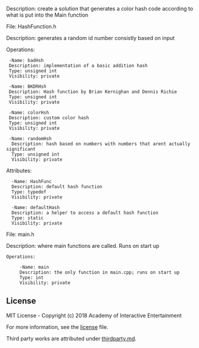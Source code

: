 Description: create a solution that generates a color hash code according to what is put into the Main function

File: HashFunction.h

  Description: generates a random id number consistly based on input
  
  Operations:
  
     -Name: badHsh
     Description: implementation of a basic addition hash
     Type: unsigned int
     Visibility: private
  
     -Name: BKDRHsh
     Description: Hash function by Brian Kernighan and Dennis Richie
     Type: unsigned int
     Visibility: private
  
     -Name: colorHsh
     Description: custom color hash
     Type: unsigned int
     Visibility: private
  
     -Name: randomHsh
      Description: hash based on numbers with numbers that arent actually significant
      Type: unsigned int
      Visibility: private
  
  Attributes:
  
      -Name: HashFunc
      Description: default hash function
      Type: typedef
      Visibility: private
         
      -Name: defaultHash
      Description: a helper to access a default hash function
      Type: static
      Visibility: private   
       
  File: main.h
  
  Description: where main functions are called. Runs on start up
  
    Operations:
         
         -Name: main
         Description: the only function in main.cpp; runs on start up
         Type: int
         Visibility: private
  
[raycheat]:https://www.raylib.com/cheatsheet/cheatsheet.html

## License

MIT License - Copyright (c) 2018 Academy of Interactive Entertainment

For more information, see the [license][lic] file.

Third party works are attributed under [thirdparty.md][3p].

[lic]:license.md
[3p]:thirdparty.md
[raylib]:https://github.com/raysan5/raylib
